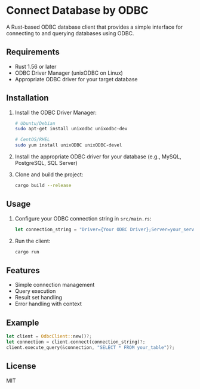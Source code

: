 # Connect Database by ODBC

A Rust-based ODBC database client that provides a simple interface for connecting to and querying databases using ODBC.

## Requirements

- Rust 1.56 or later
- ODBC Driver Manager (unixODBC on Linux)
- Appropriate ODBC driver for your target database

## Installation

1. Install the ODBC Driver Manager:
   ```bash
   # Ubuntu/Debian
   sudo apt-get install unixodbc unixodbc-dev
   
   # CentOS/RHEL
   sudo yum install unixODBC unixODBC-devel
   ```

2. Install the appropriate ODBC driver for your database (e.g., MySQL, PostgreSQL, SQL Server)

3. Clone and build the project:
   ```bash
   cargo build --release
   ```

## Usage

1. Configure your ODBC connection string in `src/main.rs`:
   ```rust
   let connection_string = "Driver={Your ODBC Driver};Server=your_server;Database=your_db;UID=username;PWD=password";
   ```

2. Run the client:
   ```bash
   cargo run
   ```

## Features

- Simple connection management
- Query execution
- Result set handling
- Error handling with context

## Example

```rust
let client = OdbcClient::new()?;
let connection = client.connect(connection_string)?;
client.execute_query(&connection, "SELECT * FROM your_table")?;
```

## License

MIT
